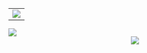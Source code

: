<!-- GitHub Activity Graph GitHub 活动图 -->
<table>
  <tr>
    <td>
      <picture>
        <source media="(prefers-color-scheme: dark)" srcset="https://github-readme-activity-graph.vercel.app/graph?username=rain-under-sky&theme=xcode&bg_color=FF000000&hide_border=true" />
        <source media="(prefers-color-scheme: light)" srcset="https://github-readme-activity-graph.vercel.app/graph?username=rain-under-sky&theme=xcode&bg_color=FF000000&color=000000&hide_border=true" />
        <img src="https://github-readme-activity-graph.vercel.app/graph?username=rain-under-sky&theme=xcode&bg_color=FF000000&hide_border=true" />
      </picture>
  </tr>
</table>
<picture>
  <source media="(prefers-color-scheme: dark)" srcset="https://cdn.jsdelivr.net/gh/rain-under-sky/rain-under-sky/profile-3d-contrib/profile-night-rainbow.svg" />
  <source media="(prefers-color-scheme: light)" srcset="https://cdn.jsdelivr.net/gh/rain-under-sky/rain-under-sky/profile-3d-contrib/profile-gitblock.svg" />
  <img src="https://cdn.jsdelivr.net/gh/sun0225SUN/sun0225SUN/profile-3d-contrib/profile-night-rainbow.svg" />
</picture>
<div align="center"> <img src="https://github-readme-stats.vercel.app/api/top-langs/?username=rain-under-sky&hide_title=true&hide_border=true&layout=compact&langs_count=6&text_color=000&icon_color=fff&bg_color=0,52fa5a,4dfcff,c64dff&theme=graywhite" /> </div>

<!--
**rain-under-sky/rain-under-sky** is a ✨ _special_ ✨ repository because its `README.md` (this file) appears on your GitHub profile.

Here are some ideas to get you started:

- 🔭 I’m currently working on ...
- 🌱 I’m currently learning ...
- 👯 I’m looking to collaborate on ...
- 🤔 I’m looking for help with ...
- 💬 Ask me about ...
- 📫 How to reach me: ...
- 😄 Pronouns: ...
- ⚡ Fun fact: ...
-->
